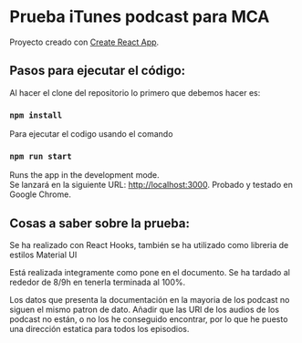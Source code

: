 # Prueba iTunes podcast para MCA

Proyecto creado con [Create React App](https://github.com/facebook/create-react-app).

## Pasos para ejecutar el código:

Al hacer el clone del repositorio lo primero que debemos hacer es:

### `npm install`


Para ejecutar el codigo usando el comando 

### `npm run start`

Runs the app in the development mode.\
Se lanzará en la siguiente URL: [http://localhost:3000](http://localhost:3000). Probado y testado en Google Chrome.

## Cosas a saber sobre la prueba:

Se ha realizado con React Hooks, también se ha utilizado como libreria de estilos Material UI

Está realizada integramente como pone en el documento. Se ha tardado al rededor de 8/9h en tenerla terminada al 100%.

Los datos que presenta la documentación en la mayoria de los podcast no siguen el mismo patron de dato. Añadir que las URl de los audios de los podcast no están, o no los he conseguido encontrar, por lo que he puesto una dirección estatica para todos los episodios.
